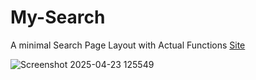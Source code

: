 # My-Search
A minimal Search Page Layout with Actual Functions
    <a href="http://aanas.rf.gd">Site</a>

![Screenshot 2025-04-23 125549](https://github.com/user-attachments/assets/23f554a7-adf1-4756-828e-fcbbf66c0645) 

